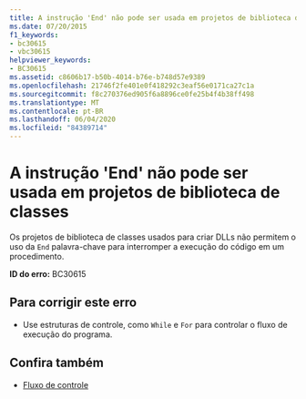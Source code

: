 ```yaml
---
title: A instrução 'End' não pode ser usada em projetos de biblioteca de classes
ms.date: 07/20/2015
f1_keywords:
- bc30615
- vbc30615
helpviewer_keywords:
- BC30615
ms.assetid: c8606b17-b50b-4014-b76e-b748d57e9389
ms.openlocfilehash: 21746f2fe401e0f418292c3eaf56e0171ca27c1a
ms.sourcegitcommit: f8c270376ed905f6a8896ce0fe25b4f4b38ff498
ms.translationtype: MT
ms.contentlocale: pt-BR
ms.lasthandoff: 06/04/2020
ms.locfileid: "84389714"
---
```

# <a name="end-statement-cannot-be-used-in-class-library-projects"></a>A instrução 'End' não pode ser usada em projetos de biblioteca de classes
Os projetos de biblioteca de classes usados para criar DLLs não permitem o uso da `End` palavra-chave para interromper a execução do código em um procedimento.  
  
 **ID do erro:** BC30615  
  
## <a name="to-correct-this-error"></a>Para corrigir este erro  
  
- Use estruturas de controle, como `While` e `For` para controlar o fluxo de execução do programa.  
  
## <a name="see-also"></a>Confira também

- [Fluxo de controle](../programming-guide/language-features/control-flow/index.md)
